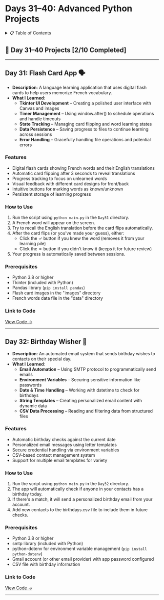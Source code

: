 <a name="day-31-40"></a>

# Days 31–40: Advanced Python Projects

<details>
<summary>📋 Table of Contents</summary>

- [Day 31: Flash Card App](#day-31-flash-card-app)
- [Day 32: Birthday Wisher](#day-32-birthday-wisher)
<!-- Add more days as they are completed -->
</details>

## 📅 Day 31–40 Projects [2/10 Completed]

---

<a name="day-31-flash-card-app"></a>

## Day 31: Flash Card App 🗣️

- **Description**: A language learning application that uses digital flash cards to help users memorize French vocabulary.
- **What I Learned**:
  - **Tkinter UI Development** – Creating a polished user interface with Canvas and images
  - **Timer Management** – Using window.after() to schedule operations and handle timeouts
  - **State Tracking** – Managing card flipping and word learning states
  - **Data Persistence** – Saving progress to files to continue learning across sessions
  - **Error Handling** – Gracefully handling file operations and potential errors

### Features

- Digital flash cards showing French words and their English translations
- Automatic card flipping after 3 seconds to reveal translations
- Progress tracking to focus on unlearned words
- Visual feedback with different card designs for front/back
- Intuitive buttons for marking words as known/unknown
- Persistent storage of learning progress

### How to Use

1. Run the script using `python main.py` in the `Day31` directory.
2. A French word will appear on the screen.
3. Try to recall the English translation before the card flips automatically.
4. After the card flips (or you've made your guess), either:
   - Click the ✓ button if you knew the word (removes it from your learning pile)
   - Click the ✗ button if you didn't know it (keeps it for future review)
5. Your progress is automatically saved between sessions.

### Prerequisites

- Python 3.8 or higher
- Tkinter (included with Python)
- Pandas library (`pip install pandas`)
- Flash card images in the "images" directory
- French words data file in the "data" directory

### Link to Code

[View Code →](Day31/main.py)

---

<a name="day-32-birthday-wisher"></a>

## Day 32: Birthday Wisher 📧

- **Description**: An automated email system that sends birthday wishes to contacts on their special day.
- **What I Learned**:
  - **Email Automation** – Using SMTP protocol to programmatically send emails
  - **Environment Variables** – Securing sensitive information like passwords
  - **Date & Time Handling** – Working with datetime to check for birthdays
  - **String Templates** – Creating personalized email content with dynamic data
  - **CSV Data Processing** – Reading and filtering data from structured files

### Features

- Automatic birthday checks against the current date
- Personalized email messages using letter templates
- Secure credential handling via environment variables
- CSV-based contact management system
- Support for multiple email templates for variety

### How to Use

1. Run the script using `python main.py` in the `Day32` directory.
2. The app will automatically check if anyone in your contacts has a birthday today.
3. If there's a match, it will send a personalized birthday email from your account.
4. Add new contacts to the birthdays.csv file to include them in future checks.

### Prerequisites

- Python 3.8 or higher
- smtp library (included with Python)
- python-dotenv for environment variable management (`pip install python-dotenv`)
- Gmail account (or other email provider) with app password configured
- CSV file with birthday information

### Link to Code

[View Code →](Day32/birthday-wisher/main.py)

---

<!-- Content for additional days will be added as projects are completed -->

